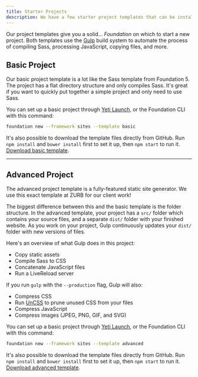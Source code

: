 ```yaml
---
title: Starter Projects
description: We have a few starter project templates that can be installed with Yeti Launch or the Foundation CLI. You can also download them manually!
---
```


Our project templates give you a solid... *Foundation* on which to start a new project. Both templates use the [Gulp](http://gulpjs.com) build system to automate the process of compiling Sass, processing JavaScript, copying files, and more.

## Basic Project

Our basic project template is a lot like the Sass template from Foundation 5. The project has a flat directory structure and only compiles Sass. It's great if you want to quickly put together a simple project and only need to use Sass.

You can set up a basic project through [Yeti Launch](installation.html), or the Foundation CLI with this command:

```bash
foundation new --framework sites --template basic
```

It's also possible to download the template files directly from GitHub. Run `npm install` and `bower install` first to set it up, then `npm start` to run it. [Download basic template](https://github.com/zurb/foundation-sites-template/archive/master.zip).

---

## Advanced Project

The advanced project template is a fully-featured static site generator. We use this exact template at ZURB for our client work!

The biggest difference between this and the basic template is the folder structure. In the advanced template, your project has a `src/` folder which contains your source files, and a separate `dist/` folder with your finished website. As you work on your project, Gulp continuously updates your `dist/` folder with new versions of files.

Here's an overview of what Gulp does in this project:

- Copy static assets
- Compile Sass to CSS
- Concatenate JavaScript files
- Run a LiveReload server

If you run `gulp` with the `--production` flag, Gulp will also:

- Compress CSS
- Run [UnCSS](https://github.com/giakki/uncss) to prune unused CSS from your files
- Compress JavaScript
- Compress images (JPEG, PNG, GIF, and SVG)

You can set up a basic project through [Yeti Launch](installation.html), or the Foundation CLI with this command:

```bash
foundation new --framework sites --template advanced
```

It's also possible to download the template files directly from GitHub. Run `npm install` and `bower install` first to set it up, then `npm start` to run it. [Download advanced template](https://github.com/zurb/foundation-ssg/archive/master.zip).
